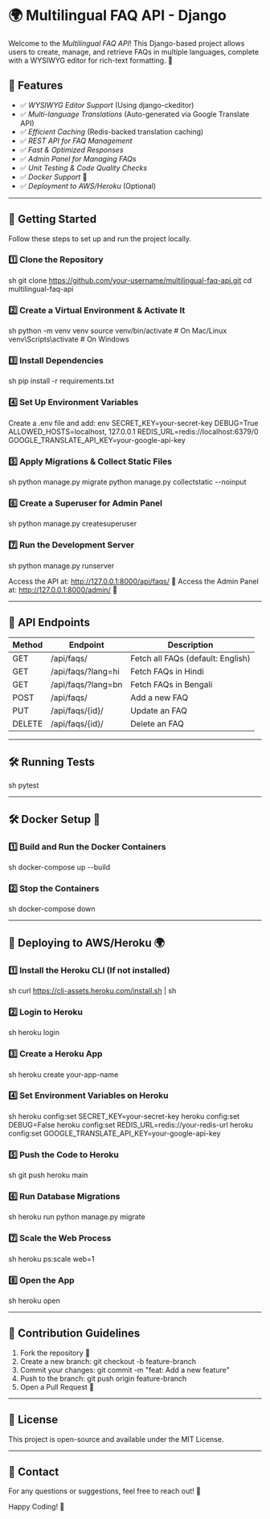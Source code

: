 # 🌍 Multilingual FAQ API - Django

Welcome to the *Multilingual FAQ API*! This Django-based project allows users to create, manage, and retrieve FAQs in multiple languages, complete with a WYSIWYG editor for rich-text formatting. 🚀

## 📌 Features
- ✅ *WYSIWYG Editor Support* (Using django-ckeditor)
- ✅ *Multi-language Translations* (Auto-generated via Google Translate API)
- ✅ *Efficient Caching* (Redis-backed translation caching)
- ✅ *REST API for FAQ Management*
- ✅ *Fast & Optimized Responses*
- ✅ *Admin Panel for Managing FAQs*
- ✅ *Unit Testing & Code Quality Checks*
- ✅ *Docker Support* 🐳
- ✅ *Deployment to AWS/Heroku* (Optional)

---

## 🚀 Getting Started
Follow these steps to set up and run the project locally.

### 1️⃣ Clone the Repository
sh
git clone https://github.com/your-username/multilingual-faq-api.git
cd multilingual-faq-api


### 2️⃣ Create a Virtual Environment & Activate It
sh
python -m venv venv
source venv/bin/activate  # On Mac/Linux
venv\Scripts\activate     # On Windows


### 3️⃣ Install Dependencies
sh
pip install -r requirements.txt


### 4️⃣ Set Up Environment Variables
Create a .env file and add:
env
SECRET_KEY=your-secret-key
DEBUG=True
ALLOWED_HOSTS=localhost, 127.0.0.1
REDIS_URL=redis://localhost:6379/0
GOOGLE_TRANSLATE_API_KEY=your-google-api-key


### 5️⃣ Apply Migrations & Collect Static Files
sh
python manage.py migrate
python manage.py collectstatic --noinput


### 6️⃣ Create a Superuser for Admin Panel
sh
python manage.py createsuperuser


### 7️⃣ Run the Development Server
sh
python manage.py runserver

Access the API at: http://127.0.0.1:8000/api/faqs/ 📌
Access the Admin Panel at: http://127.0.0.1:8000/admin/ 🔑

---

## 📡 API Endpoints
| Method | Endpoint | Description |
|--------|---------|-------------|
| GET | /api/faqs/ | Fetch all FAQs (default: English) |
| GET | /api/faqs/?lang=hi | Fetch FAQs in Hindi |
| GET | /api/faqs/?lang=bn | Fetch FAQs in Bengali |
| POST | /api/faqs/ | Add a new FAQ |
| PUT | /api/faqs/{id}/ | Update an FAQ |
| DELETE | /api/faqs/{id}/ | Delete an FAQ |

---

## 🛠 Running Tests
sh
pytest


---

## 🛠 Docker Setup 🐳

### 1️⃣ Build and Run the Docker Containers
sh
docker-compose up --build


### 2️⃣ Stop the Containers
sh
docker-compose down


---

## 🚀 Deploying to AWS/Heroku 🌍

### 1️⃣ Install the Heroku CLI (If not installed)
sh
curl https://cli-assets.heroku.com/install.sh | sh


### 2️⃣ Login to Heroku
sh
heroku login


### 3️⃣ Create a Heroku App
sh
heroku create your-app-name


### 4️⃣ Set Environment Variables on Heroku
sh
heroku config:set SECRET_KEY=your-secret-key
heroku config:set DEBUG=False
heroku config:set REDIS_URL=redis://your-redis-url
heroku config:set GOOGLE_TRANSLATE_API_KEY=your-google-api-key


### 5️⃣ Push the Code to Heroku
sh
git push heroku main


### 6️⃣ Run Database Migrations
sh
heroku run python manage.py migrate


### 7️⃣ Scale the Web Process
sh
heroku ps:scale web=1


### 8️⃣ Open the App
sh
heroku open


---

## 📜 Contribution Guidelines
1. Fork the repository 🍴
2. Create a new branch: git checkout -b feature-branch
3. Commit your changes: git commit -m "feat: Add a new feature"
4. Push to the branch: git push origin feature-branch
5. Open a Pull Request 🎉

---

## 📄 License
This project is open-source and available under the MIT License.

---

## 🔗 Contact
For any questions or suggestions, feel free to reach out! 📩

Happy Coding! 🚀
 
